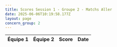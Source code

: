 ```yaml
---
title: Scores Session 1 - Groupe 2 - Matchs Aller
date: 2025-06-06T10:19:58.177Z
layout: page
concern_group: 2
---
```




| Équipe 1 | Équipe 2 | Score | Date |
|----------|----------|-------|------|

